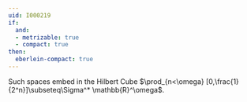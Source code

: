 ```yaml
---
uid: I000219
if:
  and:
  - metrizable: true
  - compact: true
then:
  eberlein-compact: true
---
```

Such spaces embed in the Hilbert Cube $\prod_{n<\omega} [0,\frac{1}{2^n}]\subseteq\Sigma^* \mathbb{R}^\omega$.

